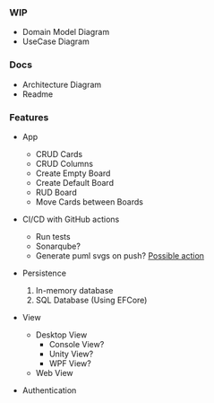 ### WIP
- Domain Model Diagram
- UseCase Diagram

### Docs
- Architecture Diagram
- Readme

### Features
- App
  - CRUD Cards
  - CRUD Columns
  - Create Empty Board
  - Create Default Board
  - RUD Board
  - Move Cards between Boards

- CI/CD with GitHub actions
  - Run tests
  - Sonarqube?
  - Generate puml svgs on push? [Possible action](https://github.com/holowinski/plantuml-github-action)

- Persistence
  1. In-memory database
  2. SQL Database (Using EFCore)

- View
  - Desktop View
    - Console View? 
    - Unity View? 
    - WPF View?
  - Web View

- Authentication
